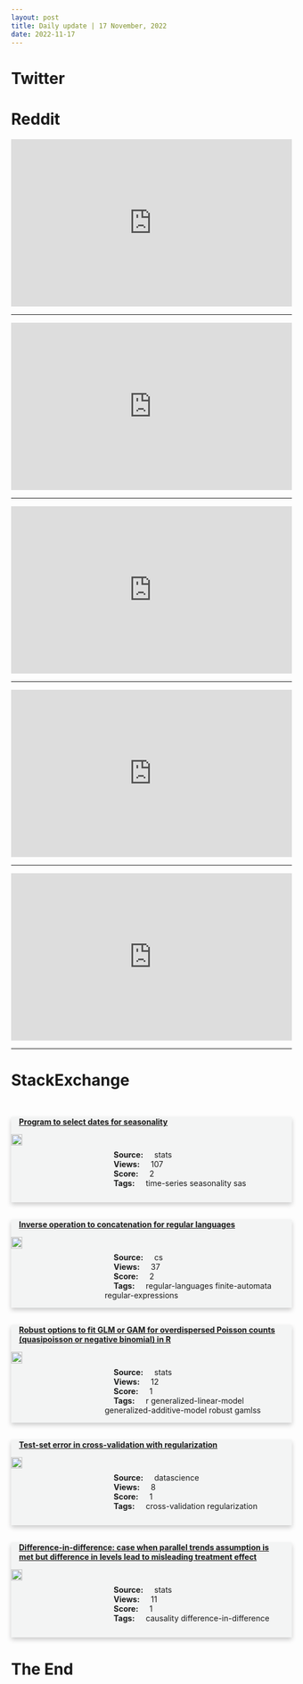 ```yaml
---
layout: post
title: Daily update | 17 November, 2022
date: 2022-11-17
---
```


<script async src="https://platform.twitter.com/widgets.js" charset="utf-8"></script>


<script src='https://storage.ko-fi.com/cdn/scripts/overlay-widget.js'></script>
<script>
  kofiWidgetOverlay.draw('themldojo', {
    'type': 'floating-chat',
    'floating-chat.donateButton.text': 'Support me',
    'floating-chat.donateButton.background-color': '#f45d22',
    'floating-chat.donateButton.text-color': '#fff'
  });
</script>

# Twitter 

<blockquote class="twitter-tweet"><a href="https://twitter.com/bgarlinghouse/status/1592922314622271488"></a></blockquote>

<blockquote class="twitter-tweet"><a href="https://twitter.com/svpino/status/1592865080999178245"></a></blockquote>

<blockquote class="twitter-tweet"><a href="https://twitter.com/c_caucheteux/status/1592895883393499136"></a></blockquote>

<blockquote class="twitter-tweet"><a href="https://twitter.com/marktenenholtz/status/1592865089790410754"></a></blockquote>

<blockquote class="twitter-tweet"><a href="https://twitter.com/KirkDBorne/status/1592895999336251392"></a></blockquote>

<blockquote class="twitter-tweet"><a href="https://twitter.com/karpathy/status/1592719390969311233"></a></blockquote>

<blockquote class="twitter-tweet"><a href="https://twitter.com/karpathy/status/1592715502664970240"></a></blockquote>

<blockquote class="twitter-tweet"><a href="https://twitter.com/karpathy/status/1592723027347013632"></a></blockquote>

<blockquote class="twitter-tweet"><a href="https://twitter.com/stanfordnlp/status/1592759565715898368"></a></blockquote>

<blockquote class="twitter-tweet"><a href="https://twitter.com/karpathy/status/1592723025157558273"></a></blockquote>

# Reddit 

<iframe id="reddit-embed" src="https://www.redditmedia.com/r/datascience/comments/ywg9ur/does_anyone_feel_like_r_is_actually_vastly_worse?ref_source=embed&amp;ref=share&amp;embed=true" sandbox="allow-scripts allow-same-origin allow-popups" style="border: none;" height="300" width="100%" scrolling="yes"></iframe>
<hr style="width:100%;text-align:left;margin-left:0">
<iframe id="reddit-embed" src="https://www.redditmedia.com/r/datascience/comments/ywfmox/i_have_questions_would_you_fire_a_lone_data?ref_source=embed&amp;ref=share&amp;embed=true" sandbox="allow-scripts allow-same-origin allow-popups" style="border: none;" height="300" width="100%" scrolling="yes"></iframe>
<hr style="width:100%;text-align:left;margin-left:0">
<iframe id="reddit-embed" src="https://www.redditmedia.com/r/dataengineering/comments/yx2qsb/how_are_you_monitoring_your_data_pipelines_and?ref_source=embed&amp;ref=share&amp;embed=true" sandbox="allow-scripts allow-same-origin allow-popups" style="border: none;" height="300" width="100%" scrolling="yes"></iframe>
<hr style="width:100%;text-align:left;margin-left:0">
<iframe id="reddit-embed" src="https://www.redditmedia.com/r/dataengineering/comments/yws9hu/using_go_as_a_data_engineer?ref_source=embed&amp;ref=share&amp;embed=true" sandbox="allow-scripts allow-same-origin allow-popups" style="border: none;" height="300" width="100%" scrolling="yes"></iframe>
<hr style="width:100%;text-align:left;margin-left:0">
<iframe id="reddit-embed" src="https://www.redditmedia.com/r/MachineLearning/comments/yx2krb/p_kangas_v1_open_source_eda_tool_for_large?ref_source=embed&amp;ref=share&amp;embed=true" sandbox="allow-scripts allow-same-origin allow-popups" style="border: none;" height="300" width="100%" scrolling="yes"></iframe>
<hr style="width:100%;text-align:left;margin-left:0">

<style>
.card {
box-shadow: 0 4px 8px 0 rgba(0,0,0,0.2);
transition: 0.3s;
width: 100%;
background-color: #F3F4F4;
}
p{
    margin-left:  3em;
    padding-top: 1em;
}
.part2{
    display: grid;
    grid-template-columns: 1fr 3fr;
}
h4{
    margin: 1em;
}

.card:hover {
box-shadow: 0 8px 16px 0 rgba(0,0,0,0.2);
}
b {
padding: 2px 16px;
}
</style>
  
# StackExchange 


  <br>
  <div class="card">
  <h4><a href='https://stats.stackexchange.com/questions/595842/program-to-select-dates-for-seasonality'>Program to select dates for seasonality</a></h4> 
  <div class="part2">
      <img src="https://cdn.sstatic.net/Sites/stats/Img/apple-touch-icon@2.png?v=344f57aa10cc" alt="Img missing!" style="width:40%">
      <p><b>Source:</b> stats<br><b>Views:</b> 107<br><b>Score:</b> 2<br><b>Tags:</b> <span class="badge badge-dark">time-series</span> <span class="badge badge-dark">seasonality</span> <span class="badge badge-dark">sas</span></p> 
  </div>
  </div>
      
  <br>
  <div class="card">
  <h4><a href='https://cs.stackexchange.com/questions/155474/inverse-operation-to-concatenation-for-regular-languages'>Inverse operation to concatenation for regular languages</a></h4> 
  <div class="part2">
      <img src="https://cdn.sstatic.net/Sites/cs/Img/apple-touch-icon@2.png?v=324a3e0c2b03" alt="Img missing!" style="width:40%">
      <p><b>Source:</b> cs<br><b>Views:</b> 37<br><b>Score:</b> 2<br><b>Tags:</b> <span class="badge badge-dark">regular-languages</span> <span class="badge badge-dark">finite-automata</span> <span class="badge badge-dark">regular-expressions</span></p> 
  </div>
  </div>
      
  <br>
  <div class="card">
  <h4><a href='https://stats.stackexchange.com/questions/595881/robust-options-to-fit-glm-or-gam-for-overdispersed-poisson-counts-quasipoisson'>Robust options to fit GLM or GAM for overdispersed Poisson counts (quasipoisson or negative binomial) in R</a></h4> 
  <div class="part2">
      <img src="https://cdn.sstatic.net/Sites/stats/Img/apple-touch-icon@2.png?v=344f57aa10cc" alt="Img missing!" style="width:40%">
      <p><b>Source:</b> stats<br><b>Views:</b> 12<br><b>Score:</b> 1<br><b>Tags:</b> <span class="badge badge-dark">r</span> <span class="badge badge-dark">generalized-linear-model</span> <span class="badge badge-dark">generalized-additive-model</span> <span class="badge badge-dark">robust</span> <span class="badge badge-dark">gamlss</span></p> 
  </div>
  </div>
      
  <br>
  <div class="card">
  <h4><a href='https://datascience.stackexchange.com/questions/116215/test-set-error-in-cross-validation-with-regularization'>Test-set error in cross-validation with regularization</a></h4> 
  <div class="part2">
      <img src="https://cdn.sstatic.net/Sites/datascience/Img/apple-touch-icon@2.png?v=1c36463984b3" alt="Img missing!" style="width:40%">
      <p><b>Source:</b> datascience<br><b>Views:</b> 8<br><b>Score:</b> 1<br><b>Tags:</b> <span class="badge badge-dark">cross-validation</span> <span class="badge badge-dark">regularization</span></p> 
  </div>
  </div>
      
  <br>
  <div class="card">
  <h4><a href='https://stats.stackexchange.com/questions/595844/difference-in-difference-case-when-parallel-trends-assumption-is-met-but-differ'>Difference-in-difference: case when parallel trends assumption is met but difference in levels lead to misleading treatment effect</a></h4> 
  <div class="part2">
      <img src="https://cdn.sstatic.net/Sites/stats/Img/apple-touch-icon@2.png?v=344f57aa10cc" alt="Img missing!" style="width:40%">
      <p><b>Source:</b> stats<br><b>Views:</b> 11<br><b>Score:</b> 1<br><b>Tags:</b> <span class="badge badge-dark">causality</span> <span class="badge badge-dark">difference-in-difference</span></p> 
  </div>
  </div>
      
# The End